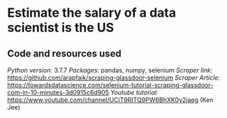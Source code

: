 # Estimate the salary of a data scientist is the US

## **Code and resources used**
*Python version:* 3.7.7
*Packages:* pandas, numpy, selenium
*Scraper link:* https://github.com/arapfaik/scraping-glassdoor-selenium
*Scraper Article:* https://towardsdatascience.com/selenium-tutorial-scraping-glassdoor-com-in-10-minutes-3d0915c6d905
*Youtube tutorial:* https://www.youtube.com/channel/UCiT9RITQ9PW6BhXK0y2jaeg (Ken Jee)
